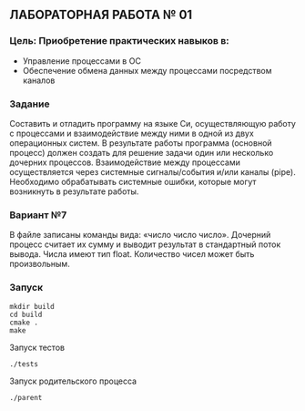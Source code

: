 ## ЛАБОРАТОРНАЯ РАБОТА № 01
### Цель: Приобретение практических навыков в:
- Управление процессами в ОС
- Обеспечение обмена данных между процессами посредством каналов
### Задание
Составить и отладить программу на языке Си, осуществляющую работу с процессами и
взаимодействие между ними в одной из двух операционных систем. В результате работы
программа (основной процесс) должен создать для решение задачи один или несколько
дочерних процессов. Взаимодействие между процессами осуществляется через системные
сигналы/события и/или каналы (pipe).
Необходимо обрабатывать системные ошибки, которые могут возникнуть в результате работы.
### Вариант №7
В файле записаны команды вида: «число число число<endline>». Дочерний процесс
считает их сумму и выводит результат в стандартный поток вывода. Числа имеют тип float.
Количество чисел может быть произвольным.

### Запуск
```
mkdir build
cd build
cmake .
make
```
Запуск тестов
```
./tests
```
Запуск родительского процесса
```
./parent
```
